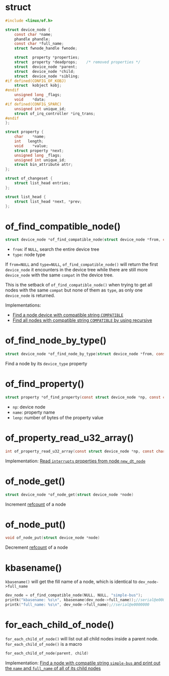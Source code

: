 # struct

```c
#include <linux/of.h>
```

```c
struct device_node {
	const char *name;
	phandle phandle;
	const char *full_name;
	struct fwnode_handle fwnode;

	struct	property *properties;
	struct	property *deadprops;	/* removed properties */
	struct	device_node *parent;
	struct	device_node *child;
	struct	device_node *sibling;
#if defined(CONFIG_OF_KOBJ)
	struct	kobject kobj;
#endif
	unsigned long _flags;
	void	*data;
#if defined(CONFIG_SPARC)
	unsigned int unique_id;
	struct of_irq_controller *irq_trans;
#endif
};
```

```c
struct property {
	char	*name;
	int	  length;
	void	*value;
	struct property *next;
	unsigned long _flags;
	unsigned int unique_id;
	struct bin_attribute attr;
};
```

```c
struct of_changeset {
	struct list_head entries;
};

struct list_head {
	struct list_head *next, *prev;
};
```
# of_find_compatible_node()

```c
struct device_node *of_find_compatible_node(struct device_node *from, const char *type, const char *compat);
```

* ``from``: if ``NULL``, search the entire device tree
* ``type``: node type

If ``from=NULL`` and ``type=NULL``, ``of_find_compatible_node()`` will return the first ``device_node`` it encounters in the device tree while there are still more ``device_node`` with the same ``compat`` in the device tree.

This is the setback of ``of_find_compatible_node()`` when trying to get all nodes with the same ``compat`` but none of them as ``type``, as only one ``device_node`` is returned.

Implementations:
* [Find a node device with compatible string ``COMPATIBLE``](Read%20device%20tree%20operations.md#)
* [Find all nodes with compatible string ``COMPATIBLE`` by using recursive](Read%20device%20tree%20operations.md#)

# of_find_node_by_type()

```c
struct device_node *of_find_node_by_type(struct device_node *from, const char *type);
```

Find a node by its ``device_type`` property

# of_find_property()

```c
struct property *of_find_property(const struct device_node *np, const char *name, int *lenp);
```

* ``np``: device node
* ``name``: property name
* ``lenp``: number of bytes of the property value

# of_property_read_u32_array()
```c
int of_property_read_u32_array(const struct device_node *np, const char *propname, u32 *out_values, size_t sz);
```
Implementation: [Read ``interrupts`` properties from node ``new_dt_node``](Read%20device%20tree%20operations.md#)

# of_node_get()

```c
struct device_node *of_node_get(struct device_node *node)
```
Increment [refcount](https://github.com/TranPhucVinh/C/tree/master/Kernel/Character%20device/Character%20device%20operations#kobject-and-refcount) of a node

# of_node_put()

```c
void of_node_put(struct device_node *node)
```

Decrement [refcount](https://github.com/TranPhucVinh/C/tree/master/Kernel/Character%20device/Character%20device%20operations#kobject-and-refcount) of a node

# kbasename()

``kbasename()`` will get the fill name of a node, which is identical to ``dev_node->full_name`` 

```c
dev_node = of_find_compatible_node(NULL, NULL, "simple-bus");
printk("kbasename: %s\n", kbasename(dev_node->full_name));//serial@e0000000
printk("full_name: %s\n", dev_node->full_name);//serial@e0000000
```

# for_each_child_of_node()

``for_each_child_of_node()`` will list out all child nodes inside a parent node. ``for_each_child_of_node()`` is a macro

```c
for_each_child_of_node(parent, child)
```

Implementation: [Find a node with compatile string ``simple-bus`` and print out the ``name`` and ``full_name`` of all of its child nodes](Read%20device%20tree%20operations.md#)